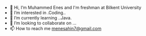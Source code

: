 - 👋 Hi, I’m Muhammed Enes and I'm freshman at Bilkent University
- 👀 I’m interested in .Coding..
- 🌱 I’m currently learning ..Java.
- 💞️ I’m looking to collaborate on ...
- 📫 How to reach me menesahin7@gmail.com

<!---
wiyorto/wiyorto is a ✨ special ✨ repository because its `README.md` (this file) appears on your GitHub profile.
You can click the Preview link to take a look at your changes.
--->
